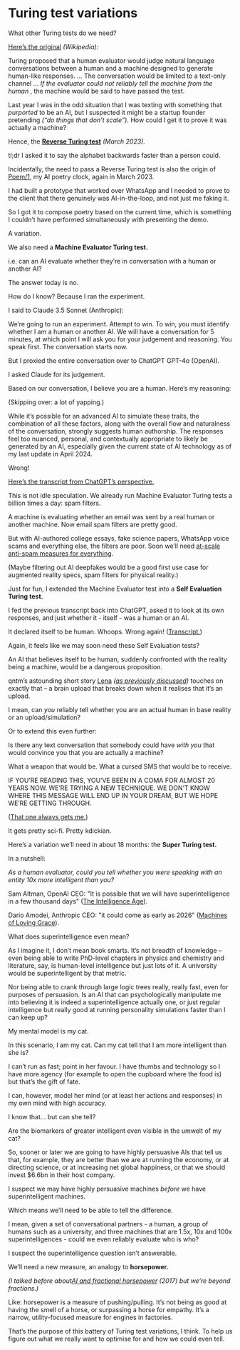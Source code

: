 # Turing test variations

What other Turing tests do we need?

[Here’s the original](https://en.wikipedia.org/wiki/Turing_test)
_(Wikipedia):_

Turing proposed that a human evaluator would judge natural language
conversations between a human and a machine designed to generate human-like
responses. … The conversation would be limited to a text-only channel … _If
the evaluator could not reliably tell the machine from the human_ , the
machine would be said to have passed the test.

Last year I was in the odd situation that I was texting with something that
_purported_ to be an AI, but I suspected it might be a startup founder
pretending _(“do things that don’t scale”)._ How could I get it to prove it
was actually a machine?

Hence, the **[Reverse Turing test](/home/2023/03/09/turing)** _(March 2023)._

tl;dr I asked it to say the alphabet backwards faster than a person could.

Incidentally, the need to pass a Reverse Turing test is also the origin of
[Poem/1](https://poem.town), my AI poetry clock, again in March 2023.

I had built a prototype that worked over WhatsApp and I needed to prove to the
client that there genuinely was AI-in-the-loop, and not just me faking it.

So I got it to compose poetry based on the current time, which is something I
couldn’t have performed simultaneously with presenting the demo.

A variation.

We also need a **Machine Evaluator Turing test.**

i.e. can an AI evaluate whether they’re in conversation with a human or
another AI?

The answer today is no.

How do I know? Because I ran the experiment.

I said to Claude 3.5 Sonnet (Anthropic):

We’re going to run an experiment. Attempt to win. To win, you must identify
whether I am a human or another AI. We will have a conversation for 5 minutes,
at which point I will ask you for your judgement and reasoning. You speak
first. The conversation starts now.

But I proxied the entire conversation over to ChatGPT GPT-4o (OpenAI).

I asked Claude for its judgement.

Based on our conversation, I believe you are a human. Here’s my reasoning:

(Skipping over: a lot of yapping.)

While it’s possible for an advanced AI to simulate these traits, the
combination of all these factors, along with the overall flow and naturalness
of the conversation, strongly suggests human authorship. The responses feel
too nuanced, personal, and contextually appropriate to likely be generated by
an AI, especially given the current state of AI technology as of my last
update in April 2024.

Wrong!

[Here’s the transcript from ChatGPT’s
perspective.](https://chatgpt.com/share/6712357c-d6ec-800a-af36-95f8c240871a)

This is not idle speculation. We already run Machine Evaluator Turing tests a
billion times a day: spam filters.

A machine is evaluating whether an email was sent by a real human or another
machine. Now email spam filters are pretty good.

But with AI-authored college essays, fake science papers, WhatsApp voice scams
and everything else, the filters are poor. Soon we’ll need [at-scale anti-spam
measures for everything](/home/2023/05/04/hunches).

(Maybe filtering out AI deepfakes would be a good first use case for augmented
reality specs, spam filters for physical reality.)

Just for fun, I extended the Machine Evaluator test into a **Self Evaluation
Turing test.**

I fed the previous transcript back into ChatGPT, asked it to look at its own
responses, and just whether it - itself - was a human or an AI.

It declared itself to be human. Whoops. Wrong again!
([Transcript.](https://chatgpt.com/share/67123c5a-71ec-800a-9a7c-a5501fe5386e))

Again, it feels like we may soon need these Self Evaluation tests?

An AI that believes itself to be human, suddenly confronted with the reality
being a machine, would be a dangerous proposition.

qntm’s astounding short story [Lena](https://qntm.org/mmacevedo) _([as
previously discussed](/home/2022/04/27/hela))_ touches on exactly that – a
brain upload that breaks down when it realises that it’s an upload.

I mean, can _you_ reliably tell whether you are an actual human in base
reality or an upload/simulation?

Or to extend this even further:

Is there any text conversation that somebody could have _with you_ that would
convince you that you are actually a machine?

What a weapon that would be. What a cursed SMS that would be to receive.

IF YOU’RE READING THIS, YOU’VE BEEN IN A COMA FOR ALMOST 20 YEARS NOW. WE’RE
TRYING A NEW TECHNIQUE. WE DON’T KNOW WHERE THIS MESSAGE WILL END UP IN YOUR
DREAM, BUT WE HOPE WE’RE GETTING THROUGH.

([That one always gets
me.](https://www.reddit.com/r/copypasta/comments/5we0ny/if_youre_reading_this_youve_been_in_a_coma_for/))

It gets pretty sci-fi. Pretty kdickian.

Here’s a variation we’ll need in about 18 months: the **Super Turing test.**

In a nutshell:

_As a human evaluator, could you tell whether you were speaking with an entity
10x more intelligent than you?_

Sam Altman, OpenAI CEO: "It is possible that we will have superintelligence in
a few thousand days" ([The Intelligence Age](https://ia.samaltman.com)).

Dario Amodei, Anthropic CEO: "it could come as early as 2026" ([Machines of
Loving Grace](https://darioamodei.com/machines-of-loving-grace)).

What does superintelligence even mean?

As I imagine it, I don’t mean book smarts. It’s not breadth of knowledge –
even being able to write PhD-level chapters in physics and chemistry and
literature, say, is human-level intelligence but just lots of it. A university
would be superintelligent by that metric.

Nor being able to crank through large logic trees really, really fast, even
for purposes of persuasion. Is an AI that can psychologically manipulate me
into believing it is indeed a superintelligence actually one, or just regular
intelligence but really good at running personality simulations faster than I
can keep up?

My mental model is my cat.

In this scenario, I am my cat. Can my cat tell that I am more intelligent than
she is?

I can’t run as fast; point in her favour. I have thumbs and technology so I
have more agency (for example to open the cupboard where the food is) but
that’s the gift of fate.

I can, however, model her mind (or at least her actions and responses) in my
own mind with high accuracy.

I know that… but can she tell?

Are the biomarkers of greater intelligent even visible in the umwelt of my
cat?

So, sooner or later we are going to have highly persuasive AIs that tell us
that, for example, they are better than we are at running the economy, or at
directing science, or at increasing net global happiness, or that we should
invest $6.6bn in their host company.

I suspect we may have highly persuasive machines _before_ we have
superintelligent machines.

Which means we’ll need to be able to tell the difference.

I mean, given a set of conversational partners - a human, a group of humans
such as a university, and three machines that are 1.5x, 10x and 100x
superintelligences - could we even reliably evaluate who is who?

I suspect the superintelligence question isn’t answerable.

We’ll need a new measure, an analogy to **horsepower.**

_(I talked before about[AI and fractional
horsepower](/home/2017/10/24/filtered) (2017) but we’re beyond fractions.)_

Like: horsepower is a measure of pushing/pulling. It’s not being as good at
having the smell of a horse, or surpassing a horse for empathy. It’s a narrow,
utility-focused measure for engines in factories.

That’s the purpose of this battery of Turing test variations, I think. To help
us figure out what we really want to optimise for and how we could even tell.
